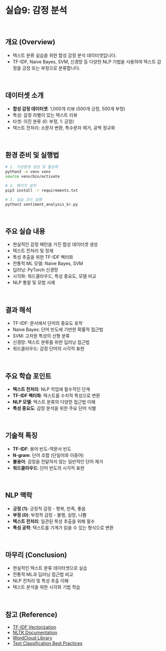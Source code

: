 # 실습9: 감정 분석

<br/>

## 개요 (Overview)
- 텍스트 분류 실습을 위한 합성 감정 분석 데이터셋입니다.
- TF-IDF, Naive Bayes, SVM, 신경망 등 다양한 NLP 기법을 사용하여 텍스트 감정을 긍정 또는 부정으로 분류합니다.

<br/>

## 데이터셋 소개
- **합성 감정 데이터셋**: 1,000개 리뷰 (500개 긍정, 500개 부정)
- 특성: 감정 라벨이 있는 텍스트 리뷰
- 타겟: 이진 분류 (0: 부정, 1: 긍정)
- 텍스트 전처리: 소문자 변환, 특수문자 제거, 공백 정규화

<br/>

## 환경 준비 및 실행법
```bash
# 1. 가상환경 생성 및 활성화
python3 -m venv venv
source venv/bin/activate

# 2. 패키지 설치
pip3 install -r requirements.txt

# 3. 실습 코드 실행
python3 sentiment_analysis_kr.py
```

<br/>

## 주요 실습 내용
- 현실적인 감정 패턴을 가진 합성 데이터셋 생성
- 텍스트 전처리 및 정제
- 특성 추출을 위한 TF-IDF 벡터화
- 전통적 ML 모델: Naive Bayes, SVM
- 딥러닝: PyTorch 신경망
- 시각화: 워드클라우드, 특성 중요도, 모델 비교
- NLP 통찰 및 모범 사례

<br/>

## 결과 해석
- TF-IDF: 문서에서 단어의 중요도 포착
- Naive Bayes: 단어 빈도에 기반한 확률적 접근법
- SVM: 고차원 특성의 선형 분류
- 신경망: 텍스트 분류를 위한 딥러닝 접근법
- 워드클라우드: 감정 단어의 시각적 표현

<br/>

## 주요 학습 포인트
- **텍스트 전처리**: NLP 작업에 필수적인 단계
- **TF-IDF 벡터화**: 텍스트를 수치적 특성으로 변환
- **NLP 모델**: 텍스트 분류의 다양한 접근법 이해
- **특성 중요도**: 감정 분석을 위한 주요 단어 식별

<br/>

## 기술적 특징
- **TF-IDF**: 용어 빈도-역문서 빈도
- **N-gram**: 단어 조합 (단일어와 이중어)
- **불용어**: 감정을 전달하지 않는 일반적인 단어 제거
- **워드클라우드**: 단어 빈도의 시각적 표현

<br/>

## NLP 맥락
- **긍정 (1)**: 긍정적 감정 - 행복, 만족, 좋음
- **부정 (0)**: 부정적 감정 - 불행, 실망, 나쁨
- **텍스트 전처리**: 일관된 특성 추출을 위해 필수
- **특성 공학**: 텍스트를 기계가 읽을 수 있는 형식으로 변환

<br/>

## 마무리 (Conclusion)
- 현실적인 텍스트 분류 데이터셋으로 실습
- 전통적 ML과 딥러닝 접근법 비교
- NLP 전처리 및 특성 추출 이해
- 텍스트 분석을 위한 시각화 기법 학습

<br/>

## 참고 (Reference)
- [TF-IDF Vectorization](https://scikit-learn.org/stable/modules/generated/sklearn.feature_extraction.text.TfidfVectorizer.html)
- [NLTK Documentation](https://www.nltk.org/)
- [WordCloud Library](https://amueller.github.io/word_cloud/)
- [Text Classification Best Practices](https://scikit-learn.org/stable/tutorial/text_analytics/working_with_text_data.html) 